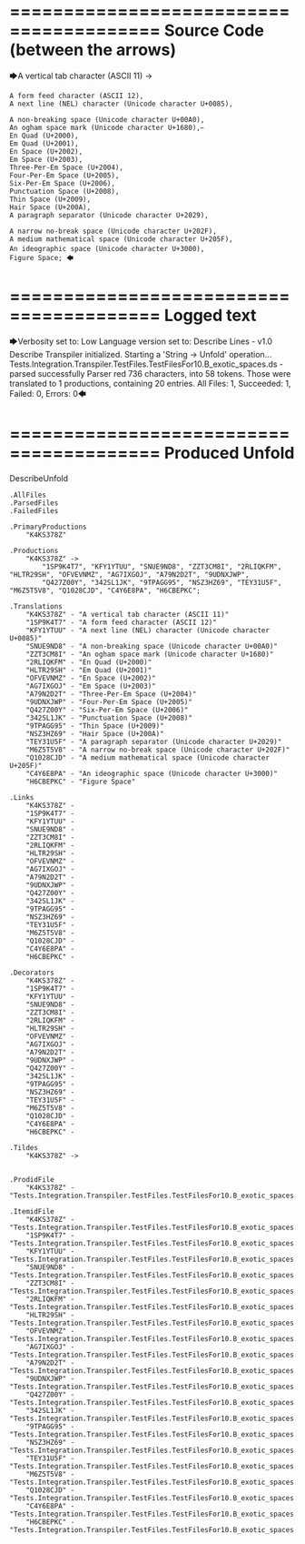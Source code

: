 ========================================
Source Code (between the arrows)
========================================

🡆A vertical tab character (ASCII 11) ->

	A form feed character (ASCII 12),
	A next line (NEL) character (Unicode character U+0085),

	A non-breaking space (Unicode character U+00A0), 
	An ogham space mark (Unicode character U+1680), 
	En Quad (U+2000), 
	Em Quad (U+2001), 
	En Space (U+2002), 
	Em Space (U+2003), 
	Three-Per-Em Space (U+2004), 
	Four-Per-Em Space (U+2005), 
	Six-Per-Em Space (U+2006), 
	Punctuation Space (U+2008), 
	Thin Space (U+2009), 
	Hair Space (U+200A), 
	A paragraph separator (Unicode character U+2029),

	A narrow no-break space (Unicode character U+202F), 
	A medium mathematical space (Unicode character U+205F), 
	An ideographic space (Unicode character U+3000),　
	Figure Space; 🡄

========================================
Logged text
========================================

🡆Verbosity set to: Low
Language version set to: Describe Lines - v1.0
Describe Transpiler initialized.
Starting a 'String -> Unfold' operation...
Tests.Integration.Transpiler.TestFiles.TestFilesFor10.B_exotic_spaces.ds - parsed successfully
Parser red 736 characters, into 58 tokens.
Those were translated to 1 productions, containing 20 entries.
All Files: 1, Succeeded: 1, Failed: 0, Errors: 0🡄

========================================
Produced Unfold
========================================

DescribeUnfold

    .AllFiles
    .ParsedFiles
    .FailedFiles

    .PrimaryProductions
        "K4KS378Z" 

    .Productions
        "K4KS378Z" -> 
            "1SP9K4T7", "KFY1YTUU", "SNUE9ND8", "ZZT3CM8I", "2RLIQKFM", "HLTR29SH", "OFVEVNMZ", "AG7IXGOJ", "A79N2D2T", "9UDNXJWP", 
            "Q427Z00Y", "342SL1JK", "9TPAGG95", "NSZ3HZ69", "TEY31U5F", "M6Z5T5V8", "Q1028CJD", "C4Y6E8PA", "H6CBEPKC";

    .Translations
        "K4KS378Z" - "A vertical tab character (ASCII 11)"
        "1SP9K4T7" - "A form feed character (ASCII 12)"
        "KFY1YTUU" - "A next line (NEL) character (Unicode character U+0085)"
        "SNUE9ND8" - "A non-breaking space (Unicode character U+00A0)"
        "ZZT3CM8I" - "An ogham space mark (Unicode character U+1680)"
        "2RLIQKFM" - "En Quad (U+2000)"
        "HLTR29SH" - "Em Quad (U+2001)"
        "OFVEVNMZ" - "En Space (U+2002)"
        "AG7IXGOJ" - "Em Space (U+2003)"
        "A79N2D2T" - "Three-Per-Em Space (U+2004)"
        "9UDNXJWP" - "Four-Per-Em Space (U+2005)"
        "Q427Z00Y" - "Six-Per-Em Space (U+2006)"
        "342SL1JK" - "Punctuation Space (U+2008)"
        "9TPAGG95" - "Thin Space (U+2009)"
        "NSZ3HZ69" - "Hair Space (U+200A)"
        "TEY31U5F" - "A paragraph separator (Unicode character U+2029)"
        "M6Z5T5V8" - "A narrow no-break space (Unicode character U+202F)"
        "Q1028CJD" - "A medium mathematical space (Unicode character U+205F)"
        "C4Y6E8PA" - "An ideographic space (Unicode character U+3000)"
        "H6CBEPKC" - "Figure Space"

    .Links
        "K4KS378Z" - 
        "1SP9K4T7" - 
        "KFY1YTUU" - 
        "SNUE9ND8" - 
        "ZZT3CM8I" - 
        "2RLIQKFM" - 
        "HLTR29SH" - 
        "OFVEVNMZ" - 
        "AG7IXGOJ" - 
        "A79N2D2T" - 
        "9UDNXJWP" - 
        "Q427Z00Y" - 
        "342SL1JK" - 
        "9TPAGG95" - 
        "NSZ3HZ69" - 
        "TEY31U5F" - 
        "M6Z5T5V8" - 
        "Q1028CJD" - 
        "C4Y6E8PA" - 
        "H6CBEPKC" - 

    .Decorators
        "K4KS378Z" - 
        "1SP9K4T7" - 
        "KFY1YTUU" - 
        "SNUE9ND8" - 
        "ZZT3CM8I" - 
        "2RLIQKFM" - 
        "HLTR29SH" - 
        "OFVEVNMZ" - 
        "AG7IXGOJ" - 
        "A79N2D2T" - 
        "9UDNXJWP" - 
        "Q427Z00Y" - 
        "342SL1JK" - 
        "9TPAGG95" - 
        "NSZ3HZ69" - 
        "TEY31U5F" - 
        "M6Z5T5V8" - 
        "Q1028CJD" - 
        "C4Y6E8PA" - 
        "H6CBEPKC" - 

    .Tildes
        "K4KS378Z" -> 


    .ProdidFile
        "K4KS378Z" - "Tests.Integration.Transpiler.TestFiles.TestFilesFor10.B_exotic_spaces.ds"

    .ItemidFile
        "K4KS378Z" - "Tests.Integration.Transpiler.TestFiles.TestFilesFor10.B_exotic_spaces.ds"
        "1SP9K4T7" - "Tests.Integration.Transpiler.TestFiles.TestFilesFor10.B_exotic_spaces.ds"
        "KFY1YTUU" - "Tests.Integration.Transpiler.TestFiles.TestFilesFor10.B_exotic_spaces.ds"
        "SNUE9ND8" - "Tests.Integration.Transpiler.TestFiles.TestFilesFor10.B_exotic_spaces.ds"
        "ZZT3CM8I" - "Tests.Integration.Transpiler.TestFiles.TestFilesFor10.B_exotic_spaces.ds"
        "2RLIQKFM" - "Tests.Integration.Transpiler.TestFiles.TestFilesFor10.B_exotic_spaces.ds"
        "HLTR29SH" - "Tests.Integration.Transpiler.TestFiles.TestFilesFor10.B_exotic_spaces.ds"
        "OFVEVNMZ" - "Tests.Integration.Transpiler.TestFiles.TestFilesFor10.B_exotic_spaces.ds"
        "AG7IXGOJ" - "Tests.Integration.Transpiler.TestFiles.TestFilesFor10.B_exotic_spaces.ds"
        "A79N2D2T" - "Tests.Integration.Transpiler.TestFiles.TestFilesFor10.B_exotic_spaces.ds"
        "9UDNXJWP" - "Tests.Integration.Transpiler.TestFiles.TestFilesFor10.B_exotic_spaces.ds"
        "Q427Z00Y" - "Tests.Integration.Transpiler.TestFiles.TestFilesFor10.B_exotic_spaces.ds"
        "342SL1JK" - "Tests.Integration.Transpiler.TestFiles.TestFilesFor10.B_exotic_spaces.ds"
        "9TPAGG95" - "Tests.Integration.Transpiler.TestFiles.TestFilesFor10.B_exotic_spaces.ds"
        "NSZ3HZ69" - "Tests.Integration.Transpiler.TestFiles.TestFilesFor10.B_exotic_spaces.ds"
        "TEY31U5F" - "Tests.Integration.Transpiler.TestFiles.TestFilesFor10.B_exotic_spaces.ds"
        "M6Z5T5V8" - "Tests.Integration.Transpiler.TestFiles.TestFilesFor10.B_exotic_spaces.ds"
        "Q1028CJD" - "Tests.Integration.Transpiler.TestFiles.TestFilesFor10.B_exotic_spaces.ds"
        "C4Y6E8PA" - "Tests.Integration.Transpiler.TestFiles.TestFilesFor10.B_exotic_spaces.ds"
        "H6CBEPKC" - "Tests.Integration.Transpiler.TestFiles.TestFilesFor10.B_exotic_spaces.ds"


